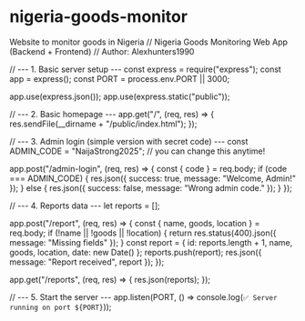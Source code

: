 # nigeria-goods-monitor
Website to monitor goods in Nigeria
// Nigeria Goods Monitoring Web App (Backend + Frontend)
// Author: Alexhunters1990

// --- 1. Basic server setup ---
const express = require("express");
const app = express();
const PORT = process.env.PORT || 3000;

app.use(express.json());
app.use(express.static("public"));

// --- 2. Basic homepage ---
app.get("/", (req, res) => {
  res.sendFile(__dirname + "/public/index.html");
});

// --- 3. Admin login (simple version with secret code) ---
const ADMIN_CODE = "NaijaStrong2025"; // you can change this anytime!

app.post("/admin-login", (req, res) => {
  const { code } = req.body;
  if (code === ADMIN_CODE) {
    res.json({ success: true, message: "Welcome, Admin!" });
  } else {
    res.json({ success: false, message: "Wrong admin code." });
  }
});

// --- 4. Reports data ---
let reports = [];

app.post("/report", (req, res) => {
  const { name, goods, location } = req.body;
  if (!name || !goods || !location) {
    return res.status(400).json({ message: "Missing fields" });
  }
  const report = { id: reports.length + 1, name, goods, location, date: new Date() };
  reports.push(report);
  res.json({ message: "Report received", report });
});

app.get("/reports", (req, res) => {
  res.json(reports);
});

// --- 5. Start the server ---
app.listen(PORT, () => console.log(`✅ Server running on port ${PORT}`));

